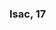 
<body>
    <div>
        <h3 text-align="center">Isac, 17</h3>
    </div>
</body>


<!---
Sypx/Sypx is a ✨ special ✨ repository because its `README.md` (this file) appears on your GitHub profile.
You can click the Preview link to take a look at your changes.
--->
